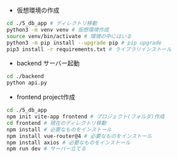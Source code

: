 * 仮想環境の作成

```sh
cd ./5_db_app # ディレクトリ移動
python3 -m venv venv # 仮想環境作成
source venv/bin/activate # 環境の中にはいる
python3 -m pip install --upgrade pip # pip upgrade
pip3 install -r requirements.txt # ライブラリインストール
```

* backend サーバー起動

```sh
cd ./backend
python api.py
```

* frontend project作成

```sh
cd ./5_db_app
npm init vite-app frontend # プロジェクト(フォルダ)作成
cd frontend # 現在のディレクトリ移動
npm install # 必要なものをインストール
npm install vue-router@4 # 必要なものをインストール
npm install axios # 必要なものをインストール
npm run dev # サーバー立てる
```